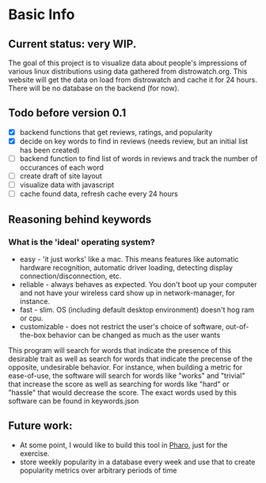 # Basic Info
## Current status: very WIP.
The goal of this project is to visualize data about people's impressions of
various linux distributions using data gathered from distrowatch.org. This
website will get the data on load from distrowatch and cache it for 24 hours.
There will be no database on the backend (for now).

## Todo before version 0.1
 - [x] backend functions that get reviews, ratings, and popularity
 - [x] decide on key words to find in reviews (needs review, but an initial
   list has been created)
 - [ ] backend function to find list of words in reviews and track the number
   of occurances of each word
 - [ ] create draft of site layout
 - [ ] visualize data with javascript
 - [ ] cache found data, refresh cache every 24 hours

## Reasoning behind keywords
### What is the 'ideal' operating system?
 * easy - 'it just works' like a mac. This means features like automatic
   hardware recognition, automatic driver loading, detecting display
   connection/disconnection, etc.
 * reliable - always behaves as expected. You don't boot up your computer and
   not have your wireless card show up in network-manager, for instance.
 * fast - slim. OS (including default desktop environment) doesn't hog ram or
   cpu.
 * customizable - does not restrict the user's choice of software,
   out-of-the-box behavior can be changed as much as the user wants

This program will search for words that indicate the presence of this desirable
trait as well as search for words that indicate the precense of the opposite,
undesirable behavior. For instance, when building a metric for ease-of-use, the
software will search for words like "works" and "trivial" that increase the
score as well as searching for words like "hard" or "hassle" that would
decrease the score. The exact words used by this software can be found in
keywords.json

## Future work:
 * At some point, I would like to build this tool in
   [Pharo](https://pharo.org/), just for the exercise.
 * store weekly popularity in a database every week and use that to create
   popularity metrics over arbitrary periods of time

